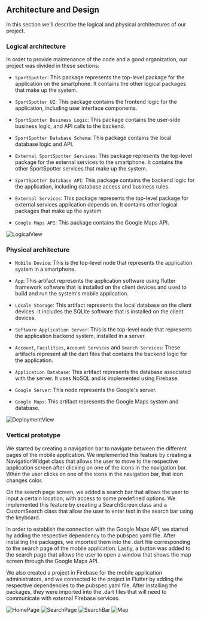 
## Architecture and Design

In this section we'll describe the logical and physical architectures of our project.

### Logical architecture
In order to provide maintenance of the code and a good organization, our project was divided in these sections:
- `SportSpotter`: This package represents the top-level package for the application on the smartphone. It contains the other logical packages that make up the system.

- `SportSpotter UI`: This package contains the frontend logic for the application, including user interface components.

- `SportSpotter Business Logic`: This package contains the user-side business logic, and API calls to the backend.

- `SportSpotter Database Schema`: This package contains the local database logic and API.

- `External SportSpotter Services`: This package represents the top-level package for the external services to the smartphone. It contains the other SportSpotter services that make up the system.

- `SportSpotter Database API`: This package contains the backend logic for the application, including database access and business rules.

- `External Services`: This package represents the top-level package for external services application depends on. It contains other logical packages that make up the system.

- `Google Maps API`: This package contains the Google Maps API.

![LogicalView](../images/LogicalArchitecture.png)

### Physical architecture
- `Mobile Device`: This is the top-level node that represents the application system in a smartphone.

- `App`: This artifact represents the application software using flutter framework software that is installed on the client devices and used to build and run the system's mobile application.

- `Locale Storage`: This artifact represents the local database on the client devices. It includes the SQLite software that is installed on the client devices.

- `Software Application Server`: This is the top-level node that represents the application backend system, installed in a server.

- `Account`, `Facilities`, `Account Services` and `Search Services`: These artifacts represent all the dart files that contains the backend logic for the application.

- `Application Database`: This artifact represents the database associated with the server. It uses NoSQL and is implemented using Firebase.

- `Google Server`: This node represents the Google's server.

- `Google Maps`: This artifact represents the Google Maps system and database.

![DeploymentView](../images/PhysicalArchitecture.png)

### Vertical prototype
We started by creating a navigation bar to navigate between the different pages of the mobile application. We implemented this feature by creating a NavigationWidget class that allows the user to move to the respective application screen after clicking on one of the icons in the navigation bar. When the user clicks on one of the icons in the navigation bar, that icon changes color.

On the search page screen, we added a search bar that allows the user to input a certain location, with access to some predefined options. We implemented this feature by creating a SearchScreen class and a CustomSearch class that allow the user to enter text in the search bar using the keyboard.

In order to establish the connection with the Google Maps API, we started by adding the respective dependency to the pubspec.yaml file. After installing the packages, we imported them into the .dart file corresponding to the search page of the mobile application. Lastly, a button was added to the search page that allows the user to open a window that shows the map screen through the Google Maps API.

We also created a project in Firebase for the mobile application administrators, and we connected to the project in Flutter by adding the respective dependencies to the pubspec.yaml file. After installing the packages, they were imported into the .dart files that will need to communicate with external Firebase services.

![HomePage](../images/verticalprototype/home_page.png) ![SearchPage](../images/verticalprototype/search_page.png) ![SearchBar](../images/verticalprototype/search_bar.png) ![Map](../images/verticalprototype/map.png)